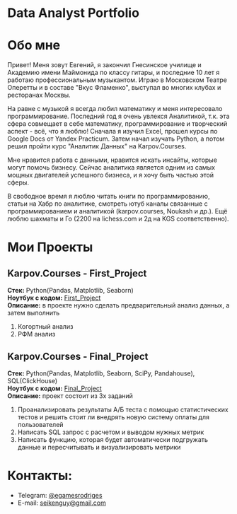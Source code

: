 # Data Analyst Portfolio

# Обо мне

Привет! Меня зовут Евгений, я закончил Гнесинское училище и Академию имени Маймонида по классу гитары, и последние 10 лет я работаю профессиональным музыкантом. Играю в Московском Театре Оперетты и в составе "Вкус Фламенко", выступал во многих клубах и ресторанах Москвы.

На равне с музыкой я всегда любил математику и меня интересовало программирование. Последний год я очень увлекся Аналитикой, т.к. эта сфера совмещает в себе математику, программирование и творческий аспект - всё, что я люблю! Сначала я изучил Excel, прошел курсы по Google Docs от Yandex Practicum. Затем начал изучать Python, а потом решил пройти курс "Аналитик Данных" на Karpov.Courses.

Мне нравится работа с данными, нравится искать инсайты, которые могут помочь бизнесу. Сейчас аналитика является одним из самых мощных двигателей успешного бизнеса, и я хочу быть частью этой сферы. 

В свободное время я люблю читать книги по программированию, статьи на Хабр по аналитике, смотреть ютуб каналы связанные с программированием и аналитикой (karpov.courses, Noukash и др.). Ещё люблю шахматы и Го (2200 на lichess.com и 2д на KGS соответственно).

# Мои Проекты


## Karpov.Courses - First_Project
**Стек:** Python(Pandas, Matplotlib, Seaborn)   
**Ноутбук с кодом:** [First_Project](https://github.com/EGR91/First_Project/blob/main/e_commerce_project.ipynb)    
**Описание:** в проекте нужно сделать предварительный анализ данных, а затем выполнить
1. Когортный анализ
2. РФМ анализ

## Karpov.Courses - Final_Project   
**Стек:** Python(Pandas, Matplotlib, Seaborn, SciPy, Pandahouse), SQL(ClickHouse)   
**Ноутбук с кодом:** [Final_Project](https://github.com/EGR91/Final_Project/blob/main/Final_Project.ipynb)    
**Описание:** проект состоит из 3х заданий  
1. Проанализировать результаты А/Б теста с помощью статистических тестов и решить стоит ли внедрять новую систему оплаты для пользователей
2. Написать SQL запрос с расчетом и выводом нужных метрик
3. Написать функцию, которая будет автоматически подгружать данные и пересчитывать и визуализировать метрики

# Контакты:  
- Telegram: [@egamesrodriges](https://t.me/egamesrodriges)
- E-mail: seikenguy@gmail.com  
